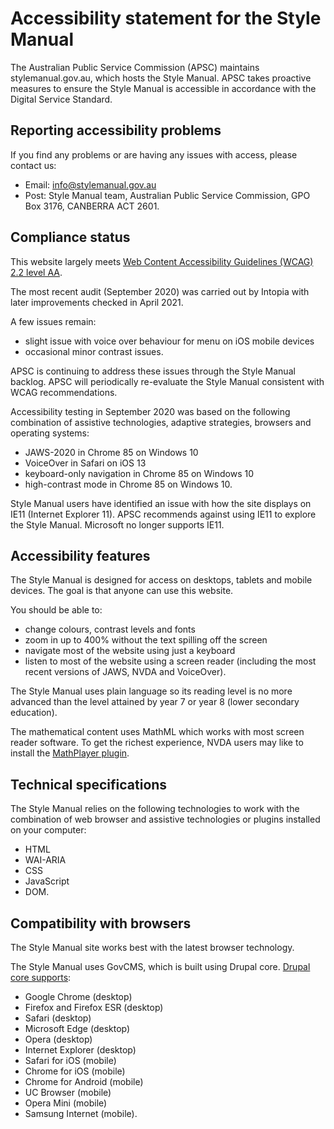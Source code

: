 Accessibility statement for the Style Manual
============================================

The Australian Public Service Commission (APSC) maintains stylemanual.gov.au, which hosts the Style Manual. APSC takes proactive measures to ensure the Style Manual is accessible in accordance with the Digital Service Standard.  

Reporting accessibility problems
--------------------------------

If you find any problems or are having any issues with access, please contact us:

*   Email: [info@stylemanual.gov.au](mailto:info@stylemanual.gov.au)
*   Post: Style Manual team, Australian Public Service Commission, GPO Box 3176, CANBERRA ACT 2601.

Compliance status
-----------------

This website largely meets [Web Content Accessibility Guidelines (WCAG) 2.2 level AA](https://www.w3.org/WAI/WCAG2AA-Conformance.html).

The most recent audit (September 2020) was carried out by Intopia with later improvements checked in April 2021.

A few issues remain:

*   slight issue with voice over behaviour for menu on iOS mobile devices
*   occasional minor contrast issues.

APSC is continuing to address these issues through the Style Manual backlog. APSC will periodically re-evaluate the Style Manual consistent with WCAG recommendations.

Accessibility testing in September 2020 was based on the following combination of assistive technologies, adaptive strategies, browsers and operating systems:

*   JAWS-2020 in Chrome 85 on Windows 10
*   VoiceOver in Safari on iOS 13
*   keyboard-only navigation in Chrome 85 on Windows 10
*   high-contrast mode in Chrome 85 on Windows 10.

Style Manual users have identified an issue with how the site displays on IE11 (Internet Explorer 11). APSC recommends against using IE11 to explore the Style Manual. Microsoft no longer supports IE11.

Accessibility features
----------------------

The Style Manual is designed for access on desktops, tablets and mobile devices. The goal is that anyone can use this website.

You should be able to:

*   change colours, contrast levels and fonts
*   zoom in up to 400% without the text spilling off the screen
*   navigate most of the website using just a keyboard
*   listen to most of the website using a screen reader (including the most recent versions of JAWS, NVDA and VoiceOver).

The Style Manual uses plain language so its reading level is no more advanced than the level attained by year 7 or year 8 (lower secondary education).

The mathematical content uses MathML which works with most screen reader software. To get the richest experience, NVDA users may like to install the [MathPlayer plugin](http://www.dessci.com/en/products/mathplayer/).

Technical specifications
------------------------

The Style Manual relies on the following technologies to work with the combination of web browser and assistive technologies or plugins installed on your computer:

*   HTML
*   WAI-ARIA
*   CSS
*   JavaScript
*   DOM.

Compatibility with browsers
---------------------------

The Style Manual site works best with the latest browser technology.

The Style Manual uses GovCMS, which is built using Drupal core. [Drupal core supports](https://www.drupal.org/node/3079238):

*   Google Chrome (desktop)
*   Firefox and Firefox ESR (desktop)
*   Safari (desktop)
*   Microsoft Edge (desktop)
*   Opera (desktop)
*   Internet Explorer (desktop)
*   Safari for iOS (mobile)
*   Chrome for iOS (mobile)
*   Chrome for Android (mobile)
*   UC Browser (mobile)
*   Opera Mini (mobile)
*   Samsung Internet (mobile).